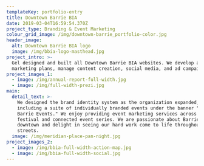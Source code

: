 ```yaml
---
templateKey: portfolio-entry
title: Downtown Barrie BIA
date: 2019-03-04T16:59:54.370Z
project_type: Branding & Event Marketing
colour_grid_image: /img/downtown-barrie_portfolio-color.jpg
header_image:
  alt: Downtown Barrie BIA logo
  image: /img/bbia-logo-masthead.jpg
project_intro: >-
  Gel designed and built all Downtown Barrie BIA websites. We develop annual
  marketing plans, manage content creation, social media, and ad campaigns.
project_images_1:
  - image: /img/annual-report-full-width.jpg
  - image: /img/full-width-prezi.jpg
main:
  detail_text: >-
    We designed the brand identity system as the organization expanded,
    including a suite of individually branded events under the banner "Downtown
    Barrie Events." We enjoy providing event marketing services across the
    festival and connected event series. We are passionate about Barrie’s
    downtown and delight in seeing our hard work come to life throughout its
    streets.
  image: /img/meridian-place-pan-night.jpg
project_images_2:
  - image: /img/bbia-full-width-action-map.jpg
  - image: /img/bbia-full-width-social.jpg
---
```


